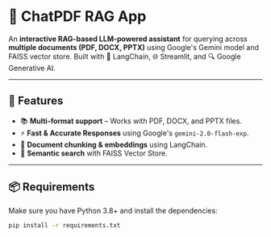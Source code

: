 ﻿# 📄 ChatPDF RAG App

An **interactive RAG-based LLM-powered assistant** for querying across **multiple documents (PDF, DOCX, PPTX)** using Google's Gemini model and FAISS vector store. Built with 🧠 LangChain, 🌐 Streamlit, and 🔍 Google Generative AI.

---

## 🚀 Features

- 📚 **Multi-format support** – Works with PDF, DOCX, and PPTX files.
- ⚡ **Fast & Accurate Responses** using Google's `gemini-2.0-flash-exp`.
- 📌 **Document chunking & embeddings** using LangChain.
- 🧠 **Semantic search** with FAISS Vector Store.
---

## 📦 Requirements

Make sure you have Python 3.8+ and install the dependencies:

```bash
pip install -r requirements.txt
